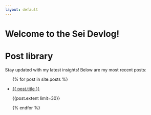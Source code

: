 ```yaml
---
layout: default
---
```


# Welcome to the Sei Devlog!
# Post library

Stay updated with my latest insights! Below are my most recent posts:

<ul>
  {% for post in site.posts %}
    <li>
      <p><a href="{{ post.url | relative_url }}">{{ post.title }}</a></p>
      <p>{{post.extent limit=30}}</p>
    </li>
  {% endfor %}
</ul>
